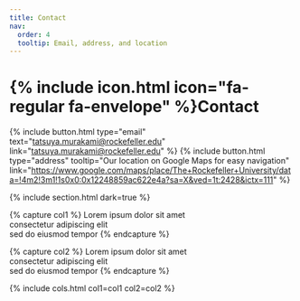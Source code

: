 ```yaml
---
title: Contact
nav:
  order: 4
  tooltip: Email, address, and location
---
```


# {% include icon.html icon="fa-regular fa-envelope" %}Contact


{%
  include button.html
  type="email"
  text="tatsuya.murakami@rockefeller.edu"
  link="tatsuya.murakami@rockefeller.edu"
%}
{%
  include button.html
  type="address"
  tooltip="Our location on Google Maps for easy navigation"
  link="https://www.google.com/maps/place/The+Rockefeller+University/data=!4m2!3m1!1s0x0:0x12248859ac622e4a?sa=X&ved=1t:2428&ictx=111"
%}

{% include section.html dark=true %}

{% capture col1 %}
Lorem ipsum dolor sit amet  
consectetur adipiscing elit  
sed do eiusmod tempor
{% endcapture %}

{% capture col2 %}
Lorem ipsum dolor sit amet  
consectetur adipiscing elit  
sed do eiusmod tempor
{% endcapture %}

{% include cols.html col1=col1 col2=col2 %}